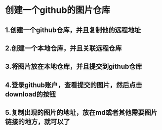 # 创建一个github的图片仓库
## 1.创建一个github仓库，并且复制他的远程地址
## 2.创建一个本地仓库，并且关联远程仓库
## 3.将图片放在本地仓库，并且提交到github仓库
## 4.登录github账户，查看提交的图片，然后点击download的按钮
## 5.复制出现的图片的地址，放在md或者其他需要图片链接的地方，就可以了
